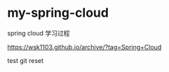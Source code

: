 # my-spring-cloud
spring cloud 学习过程

https://wsk1103.github.io/archive/?tag=Spring+Cloud

test git reset